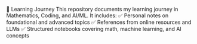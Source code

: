 📘 Learning Journey
This repository documents my learning journey in Mathematics, Coding, and AI/ML. It includes:
✅ Personal notes on foundational and advanced topics
✅ References from online resources and LLMs
✅ Structured notebooks covering math, machine learning, and AI concepts
